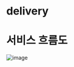 # delivery

# 서비스 흐름도
![image](https://user-images.githubusercontent.com/61380028/160291104-63a9a968-d9e5-42bc-a2e6-2470c3dcbfaa.png)
